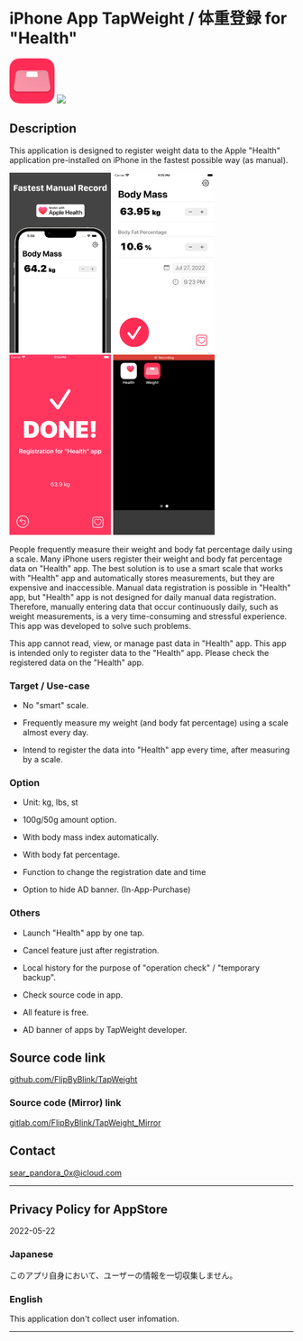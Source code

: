 
# iPhone App TapWeight / 体重登録 for "Health"

<img src="Icon.png" width="80">

<a href="https://apps.apple.com/app/id1624159721" target="blank">
    <img src="https://developer.apple.com/assets/elements/badges/download-on-the-app-store.svg">
</a>

## Description
This application is designed to register weight data to the Apple "Health" application pre-installed on iPhone in the fastest possible way (as manual).

<img src="Screenshot1.png" width="180">
<img src="Screenshot2.png" width="180">
<img src="Screenshot3.png" width="180">
<img src="Demo.gif" width="180">

People frequently measure their weight and body fat percentage daily using a scale. Many iPhone users register their weight and body fat percentage data on "Health" app. The best solution is to use a smart scale that works with "Health" app and automatically stores measurements, but they are expensive and inaccessible. Manual data registration is possible in "Health" app, but "Health" app is not designed for daily manual data registration. Therefore, manually entering data that occur continuously daily, such as weight measurements, is a very time-consuming and stressful experience. This app was developed to solve such problems.

This app cannot read, view, or manage past data in "Health" app. This app is intended only to register data to the "Health" app. Please check the registered data on the "Health" app.

### Target / Use-case
- No "smart" scale.

- Frequently measure my weight (and body fat percentage) using a scale almost every day.

- Intend to register the data into "Health" app every time, after measuring by a scale.

### Option
- Unit: kg, lbs, st

- 100g/50g amount option.

- With body mass index automatically.

- With body fat percentage.

- Function to change the registration date and time

- Option to hide AD banner. (In-App-Purchase)

### Others
- Launch "Health" app by one tap.

- Cancel feature just after registration.

- Local history for the purpose of "operation check" / "temporary backup".

- Check source code in app.

- All feature is free.

- AD banner of apps by TapWeight developer.

## Source code link
[github.com/FlipByBlink/TapWeight](https://github.com/FlipByBlink/TapWeight)

### Source code (Mirror) link
[gitlab.com/FlipByBlink/TapWeight_Mirror](https://gitlab.com/FlipByBlink/TapWeight_Mirror)

## Contact
sear_pandora_0x@icloud.com

------

## Privacy Policy for AppStore
2022-05-22

### Japanese
このアプリ自身において、ユーザーの情報を一切収集しません。

### English
This application don't collect user infomation.

------

<!-- URL "Support page for AppStore" -->
<!-- https://flipbyblink.github.io/TapWeight/ -->

<!-- URL "Privacy Policy for AppStore" -->
<!-- https://github.com/FlipByBlink/TapWeight#privacy-policy-for-appstore -->